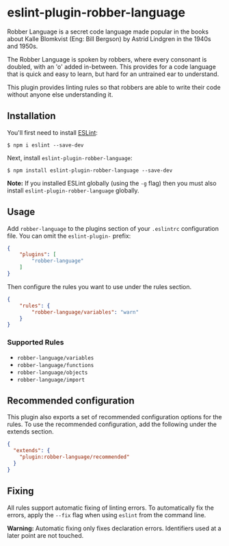 # eslint-plugin-robber-language

Robber Language is a secret code language made popular in the books about
Kalle Blomkvist (Eng: Bill Bergson) by Astrid Lindgren in the 1940s and 1950s.

The Robber Language is spoken by robbers, where every consonant is
doubled, with an 'o' added in-between. This provides for a code language that
is quick and easy to learn, but hard for an untrained ear to understand.

This plugin provides linting rules so that robbers are able to write their
code without anyone else understanding it.

## Installation

You'll first need to install [ESLint](http://eslint.org):

```
$ npm i eslint --save-dev
```

Next, install `eslint-plugin-robber-language`:

```
$ npm install eslint-plugin-robber-language --save-dev
```

**Note:** If you installed ESLint globally (using the `-g` flag) then you must also install `eslint-plugin-robber-language` globally.

## Usage

Add `robber-language` to the plugins section of your `.eslintrc` configuration file. You can omit the `eslint-plugin-` prefix:

```json
{
    "plugins": [
        "robber-language"
    ]
}
```


Then configure the rules you want to use under the rules section.

```json
{
    "rules": {
        "robber-language/variables": "warn"
    }
}
```

### Supported Rules

* `robber-language/variables`
* `robber-language/functions`
* `robber-language/objects`
* `robber-language/import`

## Recommended configuration

This plugin also exports a set of recommended configuration options for the rules.
To use the recommended configuration, add the following under the extends section.

```json
{
  "extends": {
    "plugin:robber-language/recommended"
  }
}
```

## Fixing

All rules support automatic fixing of linting errors. To automatically fix the errors,
apply the `--fix` flag when using `eslint` from the command line.

**Warning:**  Automatic fixing only fixes declaration errors. Identifiers used
at a later point are not touched. 
